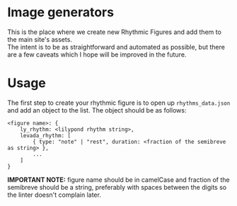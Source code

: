 # Image generators  
This is the place where we create new Rhythmic Figures and add them to the main site's assets.  
The intent is to be as straightforward and automated as possible, but there are a few caveats which I hope will be improved in the future.  

# Usage  
The first step to create your rhythmic figure is to open up `rhythms_data.json` and add an object to the list. The object should be as follows:  
```
<figure name>: {
    ly_rhythm: <lilypond rhythm string>,
    levada_rhythm: [
        { type: "note" | "rest", duration: <fraction of the semibreve as string> },
        ...
    ]
}
```  
**IMPORTANT NOTE:** figure name should be in camelCase and fraction of the semibreve should be a string, preferably with spaces between the digits so the linter doesn't complain later.
